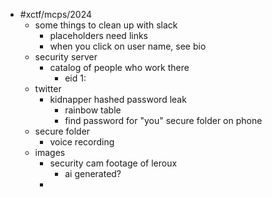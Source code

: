 - #xctf/mcps/2024
	- some things to clean up with slack
		- placeholders need links
		- when you click on user name, see bio
	- security server
		- catalog of people who work there
			- eid 1:
	- twitter
		- kidnapper hashed password leak
			- rainbow table
			- find password for "you" secure folder on phone
	- secure folder
		- voice recording
	- images
		- security cam footage of leroux
			- ai generated?
		-